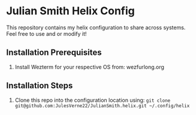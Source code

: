 # Julian Smith Helix Config

This repository contains my helix configuration to share across systems. Feel
free to use and or modify it!

## Installation Prerequisites

1. Install Wezterm for your respective OS from: wezfurlong.org

## Installation Steps

1. Clone this repo into the configuration location using: ```git clone git@github.com:JulesVerne22/JulianSmith.helix.git ~/.config/helix```

